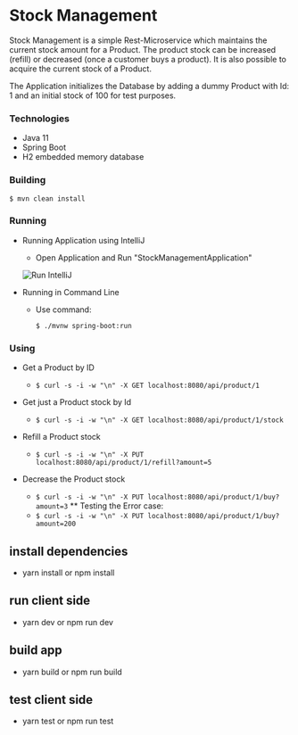 # Stock Management

Stock Management is a simple Rest-Microservice which maintains the current stock amount for a Product. The product stock can be increased (refill) or decreased (once a customer buys a product).
It is also possible to acquire the current stock of a Product.

The Application initializes the Database by adding a dummy Product with Id: 1 and an initial stock of 100 for test purposes.

### Technologies

- Java 11
- Spring Boot
- H2 embedded memory database

### Building

    $ mvn clean install

### Running

- Running Application using IntelliJ

  - Open Application and Run "StockManagementApplication"

  ![Run IntelliJ](stock-management-raw/run-intellij.png)

- Running in Command Line

  - Use command:

    `$ ./mvnw spring-boot:run`

### Using

- Get a Product by ID

  - `$ curl -s -i -w "\n" -X GET localhost:8080/api/product/1`

- Get just a Product stock by Id

  - `$ curl -s -i -w "\n" -X GET localhost:8080/api/product/1/stock`

- Refill a Product stock

  - `$ curl -s -i -w "\n" -X PUT localhost:8080/api/product/1/refill?amount=5`

- Decrease the Product stock
  - `$ curl -s -i -w "\n" -X PUT localhost:8080/api/product/1/buy?amount=3`
    \*\* Testing the Error case:
  - `$ curl -s -i -w "\n" -X PUT localhost:8080/api/product/1/buy?amount=200`

## install dependencies

- yarn install or npm install

## run client side

- yarn dev or npm run dev

## build app

- yarn build or npm run build

## test client side

- yarn test or npm run test
